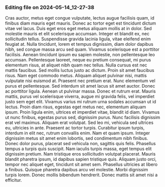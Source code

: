 

### Editing file on 2024-05-14_12-27-38

Cras auctor, metus eget congue vulputate, lectus augue facilisis quam, id finibus diam mauris eget mauris. Donec ac tortor eget est tincidunt dictum vitae vel lacus. Duis eget eros eget metus aliquam mollis at in dolor. Sed molestie mauris et elit scelerisque accumsan. Integer et blandit ex, nec sollicitudin tellus. Suspendisse gravida lacinia ligula, vitae eleifend enim feugiat at. Nulla tincidunt, lorem et tempus dignissim, diam dolor dapibus nibh, sed congue massa arcu sed quam. Vivamus scelerisque est a porttitor facilisis. Aenean tincidunt ipsum eu sapien molestie, non pellentesque leo accumsan. Pellentesque laoreet, neque eu pretium consequat, mi purus elementum risus, at aliquet nibh quam nec tellus.
Nulla cursus est nec mattis faucibus. Sed mollis luctus justo ac dictum. Proin sit amet faucibus risus. Nam eget commodo metus. Aliquam aliquet pulvinar nisi, mattis vulputate nisi euismod at. Praesent nec pretium erat. Nunc elementum vel purus et pellentesque. Sed interdum sit amet lacus sit amet auctor. Donec ac porttitor ligula. Aenean ut pulvinar massa. Donec et rutrum erat. Mauris mattis, purus vel scelerisque viverra, augue mi gravida felis, vel imperdiet justo sem eget elit.
Vivamus varius mi rutrum urna sodales accumsan ut id lectus. Proin diam risus, egestas eget metus nec, elementum aliquam ipsum. Proin ligula enim, ultrices et imperdiet vitae, blandit id diam. Vivamus ut nunc finibus, egestas purus sed, dignissim purus. Nunc facilisis dignissim erat vel maximus. Aliquam erat volutpat. Sed leo mi, vehicula sed ultrices eu, ultricies in ante. Praesent ac tortor turpis. Curabitur ipsum turpis, interdum in elit nec, rutrum convallis enim. Nam et quam ipsum. Integer dignissim metus sit amet enim lobortis, sed condimentum nibh finibus. Donec dolor purus, placerat sed vehicula non, sagittis quis felis. Phasellus tempus a turpis quis suscipit. Nam iaculis turpis massa, eget tempus elit dignissim pretium. Nam tristique eros sollicitudin volutpat placerat.
Mauris blandit pharetra ipsum, id dapibus sapien tristique quis. Aliquam justo orci, tempor nec aliquet eget, tincidunt sit amet sem. Phasellus ultricies at libero a finibus. Quisque pharetra dapibus arcu vel molestie. Morbi dignissim turpis lorem. Donec mollis bibendum hendrerit. Donec mattis sit amet nisi a efficitur.


